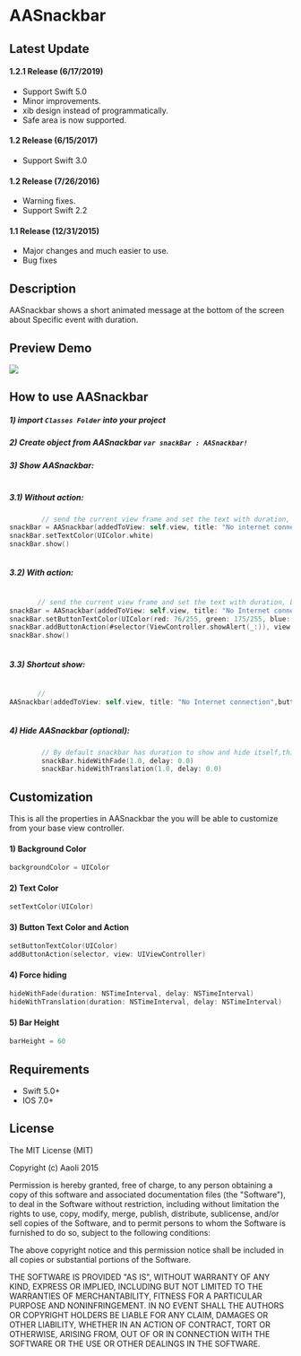 # AASnackbar

## Latest Update

#### 1.2.1 Release (6/17/2019)

* Support Swift 5.0
* Minor improvements.
* xib design instead of programmatically.
* Safe area is now supported.

#### 1.2 Release (6/15/2017)

* Support Swift 3.0

#### 1.2 Release (7/26/2016)

* Warning fixes.<br/>
* Support Swift 2.2

#### 1.1 Release (12/31/2015)

* Major changes and much easier to use.<br/>
* Bug fixes

## Description
AASnackbar shows a short animated message at the bottom of the screen about Specific event with duration.

## Preview Demo
<img src="https://lh3.googleusercontent.com/qf4BcHD1IgXcQ-NQw4Vx4PwMsyxvgdaGyzgmYZKTKZO7i1V2LHmEUw=w373-h642-p-b1-c0x00999999">

## How to use AASnackbar ##
##### 1) import ```Classes Folder``` into your project <br/>
##### 2) Create object from AASnackbar ```var snackBar : AASnackbar!``` <br/>
##### 3) Show AASnackbar:<br/><br/>     

##### 3.1) Without action:

```swift
        // send the current view frame and set the text with duration, and animation type fade or translation.
snackBar = AASnackbar(addedToView: self.view, title: "No internet connection", duration: 3.0,animationType:.fade)
snackBar.setTextColor(UIColor.white)
snackBar.show()
        
```
##### 3.2) With action:
```swift

       // send the current view frame and set the text with duration, by setting button title makes button visible
snackBar = AASnackbar(addedToView: self.view, title: "No Internet connection",buttonTitle: "OK", duration: 3.0,animationType: .translation)
snackBar.setButtonTextColor(UIColor(red: 76/255, green: 175/255, blue: 80/255, alpha: 1.0))
snackBar.addButtonAction(#selector(ViewController.showAlert(_:)), view: self)
snackBar.show()
        
```

##### 3.3) Shortcut show:
```swift

       // 
AASnackbar(addedToView: self.view, title: "No Internet connection",buttonTitle: "OK", duration: 3.0,animationType: .translation).show()
        
```

##### 4) Hide AASnackbar (optional):

```swift
        // By default snackbar has duration to show and hide itself,this can be used to force hiding snackbar while its currently showing. so if you are showing the snackbar with fade then use fade to hide and same for translation.
        snackBar.hideWithFade(1.0, delay: 0.0)
        snackBar.hideWithTranslation(1.0, delay: 0.0)
```

## Customization ##
This is all the properties in AASnackbar the you will be able to customize from your base view controller.

#### 1) Background Color<br/>
```swift
backgroundColor = UIColor
```
#### 2) Text Color<br/>
```swift
setTextColor(UIColor)
```
#### 3) Button Text Color and Action<br/>
```swift
setButtonTextColor(UIColor)
addButtonAction(selector, view: UIViewController)
```
#### 4) Force hiding<br/>
```swift
hideWithFade(duration: NSTimeInterval, delay: NSTimeInterval)
hideWithTranslation(duration: NSTimeInterval, delay: NSTimeInterval)
```

#### 5) Bar Height<br/>
```swift
barHeight = 60
```

## Requirements ##
* Swift 5.0+
* IOS 7.0+

## License ##

The MIT License (MIT)

Copyright (c) AaoIi 2015

Permission is hereby granted, free of charge, to any person obtaining a copy of this software and associated documentation files (the "Software"), to deal in the Software without restriction, including without limitation the rights to use, copy, modify, merge, publish, distribute, sublicense, and/or sell copies of the Software, and to permit persons to whom the Software is furnished to do so, subject to the following conditions:

The above copyright notice and this permission notice shall be included in all copies or substantial portions of the Software.

THE SOFTWARE IS PROVIDED "AS IS", WITHOUT WARRANTY OF ANY KIND, EXPRESS OR IMPLIED, INCLUDING BUT NOT LIMITED TO THE WARRANTIES OF MERCHANTABILITY, FITNESS FOR A PARTICULAR PURPOSE AND NONINFRINGEMENT. IN NO EVENT SHALL THE AUTHORS OR COPYRIGHT HOLDERS BE LIABLE FOR ANY CLAIM, DAMAGES OR OTHER LIABILITY, WHETHER IN AN ACTION OF CONTRACT, TORT OR OTHERWISE, ARISING FROM, OUT OF OR IN CONNECTION WITH THE SOFTWARE OR THE USE OR OTHER DEALINGS IN THE SOFTWARE.
